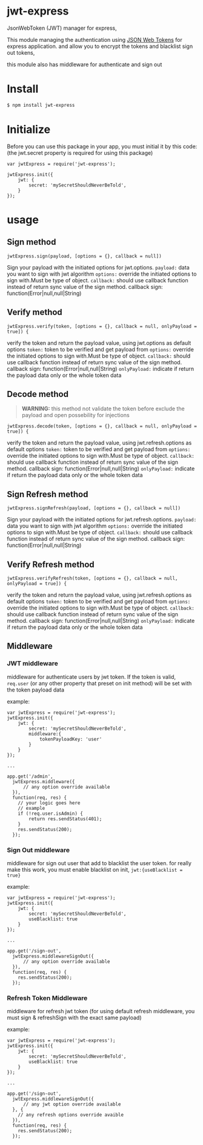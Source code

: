 # jwt-express

JsonWebToken (JWT) manager for express,

This module managing the authentication using [JSON Web Tokens](https://tools.ietf.org/html/rfc7519) for express application.
and allow you to encrypt the tokens and blacklist sign out tokens, 

this module also has middleware for authenticate and sign out


# Install

```bash
$ npm install jwt-express
```

# Initialize 

Before you can use this package in your app, you must initial it by this code: (the jwt.secret property is required for using this package)
```nodejs
var jwtExpress = require('jwt-express');

jwtExpress.init({
    jwt: {
        secret: 'mySecretShouldNeverBeTold',
    }
});

```

# usage

## Sign method
```nodejs
jwtExpress.sign(payload, [options = {}, callback = null])
```
Sign your payload with the initiated options for jwt.options.
`payload:` data you want to sign with jwt algorithm
`options:` override the initiated options to sign with.Must be type of object.
`callback:` should use callback function instead of return sync value of the sign method.
callback sign: function(Error|null,null|String)

## Verify method
```nodejs
jwtExpress.verify(token, [options = {}, callback = null, onlyPayload = true]) {
```
verify the token and return the payload value, using jwt.options as default options
`token:` token to be verified and get payload from
`options:` override the initiated options to sign with.Must be type of object.
`callback:` should use callback function instead of return sync value of the sign method.
callback sign: function(Error|null,null|String)
`onlyPayload:` indicate if return the payload data only or the whole token data


## Decode method
> **WARNING:** this method not validate the token before exclude the payload and open possebility for injections
```nodejs
jwtExpress.decode(token, [options = {}, callback = null, onlyPayload = true]) {
```
verify the token and return the payload value, using jwt.refresh.options as default options
`token:` token to be verified and get payload from
`options:` override the initiated options to sign with.Must be type of object.
`callback:` should use callback function instead of return sync value of the sign method.
callback sign: function(Error|null,null|String)
`onlyPayload:` indicate if return the payload data only or the whole token data


## Sign Refresh method
```nodejs
jwtExpress.signRefresh(payload, [options = {}, callback = null])
```
Sign your payload with the initiated options for jwt.refresh.options.
`payload:` data you want to sign with jwt algorithm
`options:` override the initiated options to sign with.Must be type of object.
`callback:` should use callback function instead of return sync value of the sign method.
callback sign: function(Error|null,null|String)


## Verify Refresh method
```nodejs
jwtExpress.verifyRefresh(token, [options = {}, callback = null, onlyPayload = true]) {
```
verify the token and return the payload value, using jwt.refresh.options as default options
`token:` token to be verified and get payload from
`options:` override the initiated options to sign with.Must be type of object.
`callback:` should use callback function instead of return sync value of the sign method.
callback sign: function(Error|null,null|String)
`onlyPayload:` indicate if return the payload data only or the whole token data


## Middleware
### JWT middleware
middleware for authenticate users by jwt token.
If the token is valid, `req.user` (or any other property that preset on init method) will be set with the token payload data

example:
```nodejs
var jwtExpress = require('jwt-express');
jwtExpress.init({
    jwt: {
        secret: 'mySecretShouldNeverBeTold',
        middleware:{
            tokenPayloadKey: 'user'
        }
    }
});

...

app.get('/admin',
  jwtExpress.middleware({
      // any option override available
  }),
  function(req, res) {
    // your logic goes here
    // example
    if (!req.user.isAdmin) {
        return res.sendStatus(401);
    }
    res.sendStatus(200);
  });
```
### Sign Out middleware
middleware for sign out user that add to blacklist the user token.
for really make this work, you must enable blacklist on init, `jwt:{useBlacklist = true}` 

example:
```nodejs
var jwtExpress = require('jwt-express');
jwtExpress.init({
    jwt: {
        secret: 'mySecretShouldNeverBeTold',
        useBlacklist: true
    }
});

...

app.get('/sign-out',
  jwtExpress.middlewareSignOut({
      // any option override available
  }),
  function(req, res) {
    res.sendStatus(200);
  });
```

### Refresh Token Middleware
middleware for refresh jwt token 
(for using default refresh middleware, you must sign & refreshSign with the exact same payload)

example:
```nodejs
var jwtExpress = require('jwt-express');
jwtExpress.init({
    jwt: {
        secret: 'mySecretShouldNeverBeTold',
        useBlacklist: true
    }
});

...

app.get('/sign-out',
  jwtExpress.middlewareSignOut({
      // any jwt option override available
  }, {
    // any refresh options override avaible
  }),
  function(req, res) {
    res.sendStatus(200);
  });
```






